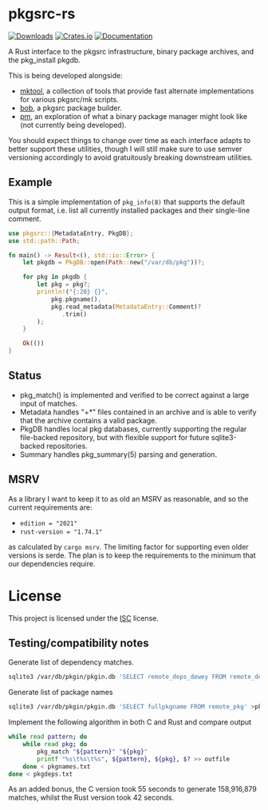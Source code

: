 # pkgsrc-rs

[![Downloads](https://img.shields.io/crates/d/pkgsrc.svg)](https://crates.io/crates/pkgsrc)
[![Crates.io](https://img.shields.io/crates/v/pkgsrc.svg)](https://crates.io/crates/pkgsrc)
[![Documentation](https://docs.rs/pkgsrc/badge.svg)](https://docs.rs/pkgsrc)

A Rust interface to the pkgsrc infrastructure, binary package archives, and the
pkg\_install pkgdb.

This is being developed alongside:

 * [mktool](https://github.com/jperkin/mktool), a collection of tools that
   provide fast alternate implementations for various pkgsrc/mk scripts.
 * [bob](https://github.com/jperkin/bob), a pkgsrc package builder.
 * [pm](https://github.com/jperkin/pm), an exploration of what a binary package
   manager might look like (not currently being developed).

You should expect things to change over time as each interface adapts to better
support these utilities, though I will still make sure to use semver versioning
accordingly to avoid gratuitously breaking downstream utilities.

## Example

This is a simple implementation of `pkg_info(8)` that supports the default
output format, i.e. list all currently installed packages and their single-line
comment.

```rust
use pkgsrc::{MetadataEntry, PkgDB};
use std::path::Path;

fn main() -> Result<(), std::io::Error> {
    let pkgdb = PkgDB::open(Path::new("/var/db/pkg"))?;

    for pkg in pkgdb {
        let pkg = pkg?;
        println!("{:20} {}",
            pkg.pkgname(),
            pkg.read_metadata(MetadataEntry::Comment)?
               .trim()
        );
    }

    Ok(())
}
```

## Status

* pkg\_match() is implemented and verified to be correct against a large input
  of matches.
* Metadata handles "+\*" files contained in an archive and is able to verify
  that the archive contains a valid package.
* PkgDB handles local pkg databases, currently supporting the regular
  file-backed repository, but with flexible support for future sqlite3-backed
  repositories.
* Summary handles pkg\_summary(5) parsing and generation.

## MSRV

As a library I want to keep it to as old an MSRV as reasonable, and so the
current requirements are:

* `edition = "2021"`
* `rust-version = "1.74.1"`

as calculated by `cargo msrv`.  The limiting factor for supporting even older
versions is serde.  The plan is to keep the requirements to the minimum that
our dependencies require.

# License

This project is licensed under the [ISC](https://opensource.org/licenses/ISC) license.

## Testing/compatibility notes

Generate list of dependency matches.

```bash
sqlite3 /var/db/pkgin/pkgin.db 'SELECT remote_deps_dewey FROM remote_deps' | sort | uniq > pkgdeps.txt
```

Generate list of package names

```bash
sqlite3 /var/db/pkgin/pkgin.db 'SELECT fullpkgname FROM remote_pkg' >pkgnames.txt
```

Implement the following algorithm in both C and Rust and compare output

```bash
while read pattern; do
    while read pkg; do
        pkg_match "${pattern}" "${pkg}"
        printf "%s\t%s\t%s", ${pattern}, ${pkg}, $? >> outfile
    done < pkgnames.txt
done < pkgdeps.txt
```

As an added bonus, the C version took 55 seconds to generate 158,916,879
matches, whilst the Rust version took 42 seconds.
